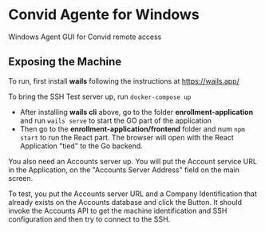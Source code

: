 # Convid Agente for Windows

Windows Agent GUI for Convid remote access

## Exposing the Machine

To run, first install **wails** following the instructions at https://wails.app/

To bring the SSH Test server up, run `docker-compose up`

- After installing **wails cli** above, go to the folder **enrollment-application** and run `wails serve` to start the GO part of the application
- Then go to the **enrollment-application/frontend** folder and num `npm start` to run the React part.
The browser will open with the React Application "tied" to the Go backend.

You also need an Accounts server up. You will put the Account service URL in the Application, on the "Accounts Server Address" field on the main screen.

To test, you put the Accounts server URL and a Company Identification that already exists on the Accounts database and click the Button. It should invoke the Accounts API to get the machine identification and SSH configuration and then try to connect to the SSH.



